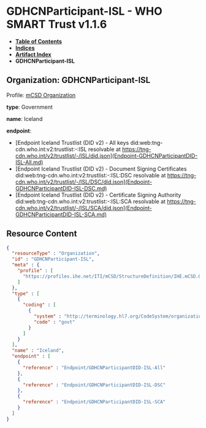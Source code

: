 # GDHCNParticipant-ISL - WHO SMART Trust v1.1.6

* [**Table of Contents**](toc.md)
* [**Indices**](indices.md)
* [**Artifact Index**](artifacts.md)
* **GDHCNParticipant-ISL**

## Organization: GDHCNParticipant-ISL

Profile: [mCSD Organization](https://profiles.ihe.net/ITI/mCSD/4.0.0/StructureDefinition-IHE.mCSD.Organization.html)

**type**: Government

**name**: Iceland

**endpoint**: 

* [Endpoint Iceland Trustlist (DID v2) - All keys did:web:tng-cdn.who.int:v2:trustlist:-:ISL resolvable at https://tng-cdn.who.int/v2/trustlist/-/ISL/did.json](Endpoint-GDHCNParticipantDID-ISL-All.md)
* [Endpoint Iceland Trustlist (DID v2) - Document Signing Certificates did:web:tng-cdn.who.int:v2:trustlist:-:ISL:DSC resolvable at https://tng-cdn.who.int/v2/trustlist/-/ISL/DSC/did.json](Endpoint-GDHCNParticipantDID-ISL-DSC.md)
* [Endpoint Iceland Trustlist (DID v2) - Certificate Signing Authority did:web:tng-cdn.who.int:v2:trustlist:-:ISL:SCA resolvable at https://tng-cdn.who.int/v2/trustlist/-/ISL/SCA/did.json](Endpoint-GDHCNParticipantDID-ISL-SCA.md)



## Resource Content

```json
{
  "resourceType" : "Organization",
  "id" : "GDHCNParticipant-ISL",
  "meta" : {
    "profile" : [
      "https://profiles.ihe.net/ITI/mCSD/StructureDefinition/IHE.mCSD.Organization"
    ]
  },
  "type" : [
    {
      "coding" : [
        {
          "system" : "http://terminology.hl7.org/CodeSystem/organization-type",
          "code" : "govt"
        }
      ]
    }
  ],
  "name" : "Iceland",
  "endpoint" : [
    {
      "reference" : "Endpoint/GDHCNParticipantDID-ISL-All"
    },
    {
      "reference" : "Endpoint/GDHCNParticipantDID-ISL-DSC"
    },
    {
      "reference" : "Endpoint/GDHCNParticipantDID-ISL-SCA"
    }
  ]
}

```

